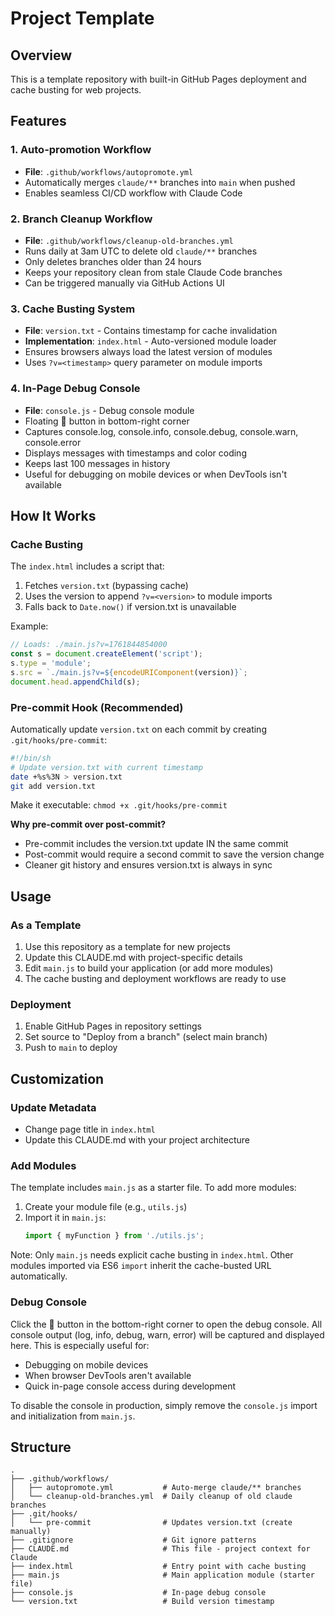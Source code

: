 # Project Template

## Overview
This is a template repository with built-in GitHub Pages deployment and cache busting for web projects.

## Features

### 1. Auto-promotion Workflow
- **File**: `.github/workflows/autopromote.yml`
- Automatically merges `claude/**` branches into `main` when pushed
- Enables seamless CI/CD workflow with Claude Code

### 2. Branch Cleanup Workflow
- **File**: `.github/workflows/cleanup-old-branches.yml`
- Runs daily at 3am UTC to delete old `claude/**` branches
- Only deletes branches older than 24 hours
- Keeps your repository clean from stale Claude Code branches
- Can be triggered manually via GitHub Actions UI

### 3. Cache Busting System
- **File**: `version.txt` - Contains timestamp for cache invalidation
- **Implementation**: `index.html` - Auto-versioned module loader
- Ensures browsers always load the latest version of modules
- Uses `?v=<timestamp>` query parameter on module imports

### 4. In-Page Debug Console
- **File**: `console.js` - Debug console module
- Floating 🐛 button in bottom-right corner
- Captures console.log, console.info, console.debug, console.warn, console.error
- Displays messages with timestamps and color coding
- Keeps last 100 messages in history
- Useful for debugging on mobile devices or when DevTools isn't available

## How It Works

### Cache Busting
The `index.html` includes a script that:
1. Fetches `version.txt` (bypassing cache)
2. Uses the version to append `?v=<version>` to module imports
3. Falls back to `Date.now()` if version.txt is unavailable

Example:
```javascript
// Loads: ./main.js?v=1761844854000
const s = document.createElement('script');
s.type = 'module';
s.src = `./main.js?v=${encodeURIComponent(version)}`;
document.head.appendChild(s);
```

### Pre-commit Hook (Recommended)
Automatically update `version.txt` on each commit by creating `.git/hooks/pre-commit`:

```bash
#!/bin/sh
# Update version.txt with current timestamp
date +%s%3N > version.txt
git add version.txt
```

Make it executable: `chmod +x .git/hooks/pre-commit`

**Why pre-commit over post-commit?**
- Pre-commit includes the version.txt update IN the same commit
- Post-commit would require a second commit to save the version change
- Cleaner git history and ensures version.txt is always in sync

## Usage

### As a Template
1. Use this repository as a template for new projects
2. Update this CLAUDE.md with project-specific details
3. Edit `main.js` to build your application (or add more modules)
4. The cache busting and deployment workflows are ready to use

### Deployment
1. Enable GitHub Pages in repository settings
2. Set source to "Deploy from a branch" (select main branch)
3. Push to `main` to deploy

## Customization

### Update Metadata
- Change page title in `index.html`
- Update this CLAUDE.md with your project architecture

### Add Modules
The template includes `main.js` as a starter file. To add more modules:

1. Create your module file (e.g., `utils.js`)
2. Import it in `main.js`:
   ```javascript
   import { myFunction } from './utils.js';
   ```

Note: Only `main.js` needs explicit cache busting in `index.html`. Other modules imported via ES6 `import` inherit the cache-busted URL automatically.

### Debug Console
Click the 🐛 button in the bottom-right corner to open the debug console. All console output (log, info, debug, warn, error) will be captured and displayed here. This is especially useful for:
- Debugging on mobile devices
- When browser DevTools aren't available
- Quick in-page console access during development

To disable the console in production, simply remove the `console.js` import and initialization from `main.js`.

## Structure
```
.
├── .github/workflows/
│   ├── autopromote.yml           # Auto-merge claude/** branches
│   └── cleanup-old-branches.yml  # Daily cleanup of old claude branches
├── .git/hooks/
│   └── pre-commit                # Updates version.txt (create manually)
├── .gitignore                    # Git ignore patterns
├── CLAUDE.md                     # This file - project context for Claude
├── index.html                    # Entry point with cache busting
├── main.js                       # Main application module (starter file)
├── console.js                    # In-page debug console
└── version.txt                   # Build version timestamp
```

